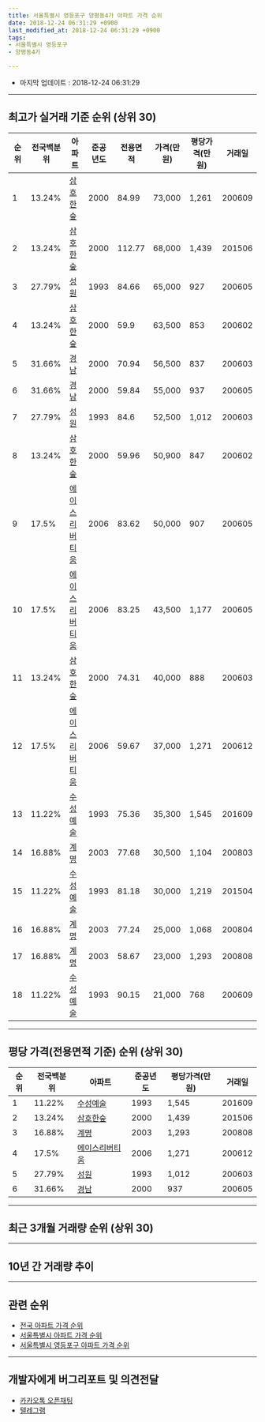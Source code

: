 ```yaml
---
title: 서울특별시 영등포구 양평동4가 아파트 가격 순위
date: 2018-12-24 06:31:29 +0900
last_modified_at: 2018-12-24 06:31:29 +0900
tags:
- 서울특별시 영등포구
- 양평동4가

---
```


* 마지막 업데이트 : 2018-12-24 06:31:29

---

## 최고가 실거래 기준 순위 (상위 30)


|순위|전국백분위|아파트|준공년도|전용면적|가격(만원)|평당가격(만원)|거래일|
|---|---|---|---|---|---|---|---|
|1|13.24%|[삼호한숲](https://search.naver.com/search.naver?query=%EC%84%9C%EC%9A%B8%ED%8A%B9%EB%B3%84%EC%8B%9C+%EC%98%81%EB%93%B1%ED%8F%AC%EA%B5%AC+%EC%96%91%ED%8F%89%EB%8F%994%EA%B0%80+%EC%82%BC%ED%98%B8%ED%95%9C%EC%88%B2)|2000|84.99|73,000|1,261|200609|
|2|13.24%|[삼호한숲](https://search.naver.com/search.naver?query=%EC%84%9C%EC%9A%B8%ED%8A%B9%EB%B3%84%EC%8B%9C+%EC%98%81%EB%93%B1%ED%8F%AC%EA%B5%AC+%EC%96%91%ED%8F%89%EB%8F%994%EA%B0%80+%EC%82%BC%ED%98%B8%ED%95%9C%EC%88%B2)|2000|112.77|68,000|1,439|201506|
|3|27.79%|[성원](https://search.naver.com/search.naver?query=%EC%84%9C%EC%9A%B8%ED%8A%B9%EB%B3%84%EC%8B%9C+%EC%98%81%EB%93%B1%ED%8F%AC%EA%B5%AC+%EC%96%91%ED%8F%89%EB%8F%994%EA%B0%80+%EC%84%B1%EC%9B%90)|1993|84.66|65,000|927|200605|
|4|13.24%|[삼호한숲](https://search.naver.com/search.naver?query=%EC%84%9C%EC%9A%B8%ED%8A%B9%EB%B3%84%EC%8B%9C+%EC%98%81%EB%93%B1%ED%8F%AC%EA%B5%AC+%EC%96%91%ED%8F%89%EB%8F%994%EA%B0%80+%EC%82%BC%ED%98%B8%ED%95%9C%EC%88%B2)|2000|59.9|63,500|853|200602|
|5|31.66%|[경남](https://search.naver.com/search.naver?query=%EC%84%9C%EC%9A%B8%ED%8A%B9%EB%B3%84%EC%8B%9C+%EC%98%81%EB%93%B1%ED%8F%AC%EA%B5%AC+%EC%96%91%ED%8F%89%EB%8F%994%EA%B0%80+%EA%B2%BD%EB%82%A8)|2000|70.94|56,500|837|200603|
|6|31.66%|[경남](https://search.naver.com/search.naver?query=%EC%84%9C%EC%9A%B8%ED%8A%B9%EB%B3%84%EC%8B%9C+%EC%98%81%EB%93%B1%ED%8F%AC%EA%B5%AC+%EC%96%91%ED%8F%89%EB%8F%994%EA%B0%80+%EA%B2%BD%EB%82%A8)|2000|59.84|55,000|937|200605|
|7|27.79%|[성원](https://search.naver.com/search.naver?query=%EC%84%9C%EC%9A%B8%ED%8A%B9%EB%B3%84%EC%8B%9C+%EC%98%81%EB%93%B1%ED%8F%AC%EA%B5%AC+%EC%96%91%ED%8F%89%EB%8F%994%EA%B0%80+%EC%84%B1%EC%9B%90)|1993|84.6|52,500|1,012|200603|
|8|13.24%|[삼호한숲](https://search.naver.com/search.naver?query=%EC%84%9C%EC%9A%B8%ED%8A%B9%EB%B3%84%EC%8B%9C+%EC%98%81%EB%93%B1%ED%8F%AC%EA%B5%AC+%EC%96%91%ED%8F%89%EB%8F%994%EA%B0%80+%EC%82%BC%ED%98%B8%ED%95%9C%EC%88%B2)|2000|59.96|50,900|847|200602|
|9|17.5%|[에이스리버티움](https://search.naver.com/search.naver?query=%EC%84%9C%EC%9A%B8%ED%8A%B9%EB%B3%84%EC%8B%9C+%EC%98%81%EB%93%B1%ED%8F%AC%EA%B5%AC+%EC%96%91%ED%8F%89%EB%8F%994%EA%B0%80+%EC%97%90%EC%9D%B4%EC%8A%A4%EB%A6%AC%EB%B2%84%ED%8B%B0%EC%9B%80)|2006|83.62|50,000|907|200605|
|10|17.5%|[에이스리버티움](https://search.naver.com/search.naver?query=%EC%84%9C%EC%9A%B8%ED%8A%B9%EB%B3%84%EC%8B%9C+%EC%98%81%EB%93%B1%ED%8F%AC%EA%B5%AC+%EC%96%91%ED%8F%89%EB%8F%994%EA%B0%80+%EC%97%90%EC%9D%B4%EC%8A%A4%EB%A6%AC%EB%B2%84%ED%8B%B0%EC%9B%80)|2006|83.25|43,500|1,177|200605|
|11|13.24%|[삼호한숲](https://search.naver.com/search.naver?query=%EC%84%9C%EC%9A%B8%ED%8A%B9%EB%B3%84%EC%8B%9C+%EC%98%81%EB%93%B1%ED%8F%AC%EA%B5%AC+%EC%96%91%ED%8F%89%EB%8F%994%EA%B0%80+%EC%82%BC%ED%98%B8%ED%95%9C%EC%88%B2)|2000|74.31|40,000|888|200603|
|12|17.5%|[에이스리버티움](https://search.naver.com/search.naver?query=%EC%84%9C%EC%9A%B8%ED%8A%B9%EB%B3%84%EC%8B%9C+%EC%98%81%EB%93%B1%ED%8F%AC%EA%B5%AC+%EC%96%91%ED%8F%89%EB%8F%994%EA%B0%80+%EC%97%90%EC%9D%B4%EC%8A%A4%EB%A6%AC%EB%B2%84%ED%8B%B0%EC%9B%80)|2006|59.67|37,000|1,271|200612|
|13|11.22%|[수성예술](https://search.naver.com/search.naver?query=%EC%84%9C%EC%9A%B8%ED%8A%B9%EB%B3%84%EC%8B%9C+%EC%98%81%EB%93%B1%ED%8F%AC%EA%B5%AC+%EC%96%91%ED%8F%89%EB%8F%994%EA%B0%80+%EC%88%98%EC%84%B1%EC%98%88%EC%88%A0)|1993|75.36|35,300|1,545|201609|
|14|16.88%|[계명](https://search.naver.com/search.naver?query=%EC%84%9C%EC%9A%B8%ED%8A%B9%EB%B3%84%EC%8B%9C+%EC%98%81%EB%93%B1%ED%8F%AC%EA%B5%AC+%EC%96%91%ED%8F%89%EB%8F%994%EA%B0%80+%EA%B3%84%EB%AA%85)|2003|77.68|30,500|1,104|200803|
|15|11.22%|[수성예술](https://search.naver.com/search.naver?query=%EC%84%9C%EC%9A%B8%ED%8A%B9%EB%B3%84%EC%8B%9C+%EC%98%81%EB%93%B1%ED%8F%AC%EA%B5%AC+%EC%96%91%ED%8F%89%EB%8F%994%EA%B0%80+%EC%88%98%EC%84%B1%EC%98%88%EC%88%A0)|1993|81.18|30,000|1,219|201504|
|16|16.88%|[계명](https://search.naver.com/search.naver?query=%EC%84%9C%EC%9A%B8%ED%8A%B9%EB%B3%84%EC%8B%9C+%EC%98%81%EB%93%B1%ED%8F%AC%EA%B5%AC+%EC%96%91%ED%8F%89%EB%8F%994%EA%B0%80+%EA%B3%84%EB%AA%85)|2003|77.24|25,000|1,068|200804|
|17|16.88%|[계명](https://search.naver.com/search.naver?query=%EC%84%9C%EC%9A%B8%ED%8A%B9%EB%B3%84%EC%8B%9C+%EC%98%81%EB%93%B1%ED%8F%AC%EA%B5%AC+%EC%96%91%ED%8F%89%EB%8F%994%EA%B0%80+%EA%B3%84%EB%AA%85)|2003|58.67|23,000|1,293|200808|
|18|11.22%|[수성예술](https://search.naver.com/search.naver?query=%EC%84%9C%EC%9A%B8%ED%8A%B9%EB%B3%84%EC%8B%9C+%EC%98%81%EB%93%B1%ED%8F%AC%EA%B5%AC+%EC%96%91%ED%8F%89%EB%8F%994%EA%B0%80+%EC%88%98%EC%84%B1%EC%98%88%EC%88%A0)|1993|90.15|21,000|768|200609|


---

## 평당 가격(전용면적 기준) 순위 (상위 30)


|순위|전국백분위|아파트|준공년도|평당가격(만원)|거래일|
|---|---|---|---|---|---|
|1|11.22%|[수성예술](https://search.naver.com/search.naver?query=%EC%84%9C%EC%9A%B8%ED%8A%B9%EB%B3%84%EC%8B%9C+%EC%98%81%EB%93%B1%ED%8F%AC%EA%B5%AC+%EC%96%91%ED%8F%89%EB%8F%994%EA%B0%80+%EC%88%98%EC%84%B1%EC%98%88%EC%88%A0)|1993|1,545|201609|
|2|13.24%|[삼호한숲](https://search.naver.com/search.naver?query=%EC%84%9C%EC%9A%B8%ED%8A%B9%EB%B3%84%EC%8B%9C+%EC%98%81%EB%93%B1%ED%8F%AC%EA%B5%AC+%EC%96%91%ED%8F%89%EB%8F%994%EA%B0%80+%EC%82%BC%ED%98%B8%ED%95%9C%EC%88%B2)|2000|1,439|201506|
|3|16.88%|[계명](https://search.naver.com/search.naver?query=%EC%84%9C%EC%9A%B8%ED%8A%B9%EB%B3%84%EC%8B%9C+%EC%98%81%EB%93%B1%ED%8F%AC%EA%B5%AC+%EC%96%91%ED%8F%89%EB%8F%994%EA%B0%80+%EA%B3%84%EB%AA%85)|2003|1,293|200808|
|4|17.5%|[에이스리버티움](https://search.naver.com/search.naver?query=%EC%84%9C%EC%9A%B8%ED%8A%B9%EB%B3%84%EC%8B%9C+%EC%98%81%EB%93%B1%ED%8F%AC%EA%B5%AC+%EC%96%91%ED%8F%89%EB%8F%994%EA%B0%80+%EC%97%90%EC%9D%B4%EC%8A%A4%EB%A6%AC%EB%B2%84%ED%8B%B0%EC%9B%80)|2006|1,271|200612|
|5|27.79%|[성원](https://search.naver.com/search.naver?query=%EC%84%9C%EC%9A%B8%ED%8A%B9%EB%B3%84%EC%8B%9C+%EC%98%81%EB%93%B1%ED%8F%AC%EA%B5%AC+%EC%96%91%ED%8F%89%EB%8F%994%EA%B0%80+%EC%84%B1%EC%9B%90)|1993|1,012|200603|
|6|31.66%|[경남](https://search.naver.com/search.naver?query=%EC%84%9C%EC%9A%B8%ED%8A%B9%EB%B3%84%EC%8B%9C+%EC%98%81%EB%93%B1%ED%8F%AC%EA%B5%AC+%EC%96%91%ED%8F%89%EB%8F%994%EA%B0%80+%EA%B2%BD%EB%82%A8)|2000|937|200605|


---

## 최근 3개월 거래량 순위 (상위 30)


<div style="width:100%;">
    <canvas id="deal_count_ranking" height="250"></canvas>
</div>


<script>
new Chart(document.getElementById("deal_count_ranking"), {
    type: 'horizontalBar',
    data: {
        labels: ['삼호한숲'],
        datasets: [{
            label: '실거래 수',
            data: [1],
            borderColor: "rgba(255, 0, 128, 1)",
            backgroundColor: "rgba(255, 0, 128, 0.5)",
            fill: false,
        }]
    },
    options: {
        responsive: true,
        title: {
            display: true,
            text: '최근 3개월 거래량 순위'
        },
        tooltips: {
            mode: 'index',
            intersect: false,
            callbacks: {
                title: function(tooltipItems, data) {
                    return "실거래 수:";
                },
                label: function(tooltipItem, data) {
                    return data.labels[tooltipItem.index] + ": " + tooltipItem.xLabel;
                }
            }
        },
        hover: {
            mode: 'nearest',
            intersect: true
        },
        scales: {
            xAxes: [{
                display: true,
                scaleLabel: {
                    display: true,
                    labelString: '실거래 수'
                },
                ticks: {
                    suggestedMin: 0,
                }
            }],
            yAxes: [{
                display: true,
                ticks: {
                    autoSkip: false,
                    callback: function(value, index, values) {
                        if (value.length > 15)
                            return value.substr(0, 13) + "...";
                        else
                            return value;
                    }
                },
                scaleLabel: {
                    display: false,
                }
            }]
        }
    }
});

</script>


---

## 10년 간 거래량 추이


<div style="width:100%;">
    <canvas id="deal_progress" height="250"></canvas>
</div>

<script>
new Chart(document.getElementById("deal_progress"), {
    type: 'line',
    data: {
        labels: ['200812','200901','200902','200903','200904','200905','200906','200907','200908','200909','200910','200911','200912','201001','201002','201003','201004','201005','201006','201007','201008','201009','201010','201011','201012','201101','201102','201103','201104','201105','201106','201107','201108','201109','201110','201111','201112','201201','201202','201203','201204','201205','201206','201207','201208','201209','201210','201211','201212','201301','201302','201303','201304','201305','201306','201307','201308','201309','201310','201311','201312','201401','201402','201403','201404','201405','201406','201407','201408','201409','201410','201411','201412','201501','201502','201503','201504','201505','201506','201507','201508','201509','201510','201511','201512','201601','201602','201603','201604','201605','201606','201607','201608','201609','201610','201611','201612','201701','201702','201703','201704','201705','201706','201707','201708','201709','201710','201711','201712','201801','201802','201803','201804','201805','201806','201807','201808','201809','201810','201811','201812'],
        datasets: [{
            label: '실거래 수',
            pointRadius: 1,
            data: [1, 0, 1, 4, 2, 5, 6, 11, 11, 4, 2, 0, 3, 5, 3, 1, 2, 1, 2, 2, 2, 2, 3, 2, 2, 6, 3, 5, 1, 2, 2, 1, 2, 3, 2, 0, 3, 2, 1, 2, 1, 1, 5, 1, 0, 2, 2, 2, 5, 2, 0, 4, 5, 4, 4, 0, 1, 5, 3, 3, 3, 7, 6, 5, 2, 6, 4, 2, 5, 7, 5, 3, 1, 9, 7, 16, 4, 7, 12, 2, 9, 10, 11, 6, 2, 1, 1, 4, 8, 6, 8, 10, 10, 11, 7, 6, 4, 2, 3, 4, 7, 6, 7, 4, 0, 2, 4, 2, 3, 7, 5, 4, 4, 2, 1, 2, 8, 0, 1, 0, 0],
            borderColor: "rgba(255, 201, 14, 1)",
            backgroundColor: "rgba(255, 201, 14, 0.5)",
            fill: true,
        }]
    },
    options: {
        responsive: true,
        title: {
            display: true,
            text: '10년간 거래량 추이'
        },
        tooltips: {
            mode: 'index',
            intersect: false,
        },
        hover: {
            mode: 'nearest',
            intersect: true
        },
        scales: {
            xAxes: [{
                display: true,
                scaleLabel: {
                    display: true,
                    labelString: '년/월'
                }
            }],
            yAxes: [{
                display: true,
                ticks: {
                    suggestedMin: 0,
                },
                scaleLabel: {
                    display: true,
                    labelString: '실거래 수'
                }
            }]
        }
    }
});

</script>


---

## 관련 순위

- [전국 아파트 가격 순위](https://inasie.github.io/apt-ranking/전국)
- [서울특별시 아파트 가격 순위](https://inasie.github.io/apt-ranking/서울특별시)
- [서울특별시 영등포구 아파트 가격 순위](https://inasie.github.io/apt-ranking/서울특별시-영등포구)


---

## 개발자에게 버그리포트 및 의견전달

- [카카오톡 오픈채팅](https://open.kakao.com/o/gLJUAP4)
- [텔레그램](https://t.me/inasie)

